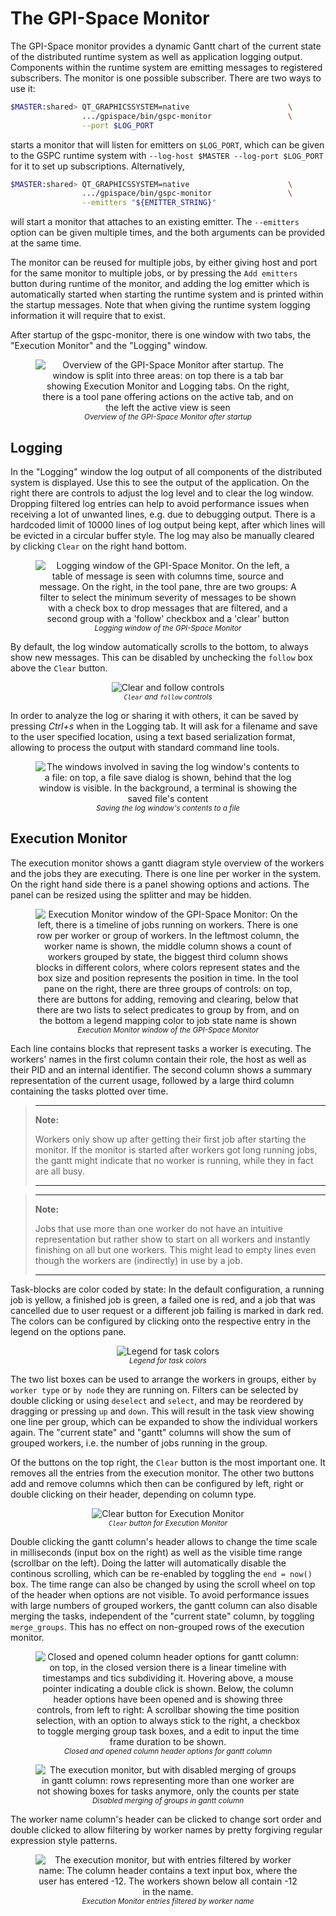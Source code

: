 # The GPI-Space Monitor

The GPI-Space monitor provides a dynamic Gantt chart of the current
state of the distributed runtime system as well as application logging
output. Components within the runtime system are emitting messages to
registered subscribers. The monitor is one possible subscriber. There
are two ways to use it:

```bash
$MASTER:shared> QT_GRAPHICSSYSTEM=native                      \
                .../gpispace/bin/gspc-monitor                 \
                --port $LOG_PORT
```

starts a monitor that will listen for emitters on `$LOG_PORT`, which
can be given to the GSPC runtime system with `--log-host $MASTER
--log-port $LOG_PORT` for it to set up subscriptions. Alternatively,

```bash
$MASTER:shared> QT_GRAPHICSSYSTEM=native                      \
                .../gpispace/bin/gspc-monitor                 \
                --emitters "${EMITTER_STRING}"
```

will start a monitor that attaches to an existing emitter. The
`--emitters` option can be given multiple times, and the both
arguments can be provided at the same time.

The monitor can be reused for multiple jobs, by either giving host and
port for the same monitor to multiple jobs, or by pressing the `Add
emitters` button during runtime of the monitor, and adding the log
emitter which is automatically started when starting the runtime
system and is printed within the startup messages. Note that when
giving the runtime system logging information it will require that to
exist.

After startup of the gspc-monitor, there is one window with two tabs,
the "Execution Monitor" and the "Logging" window.

<figure align="center">
  <img src="gspc-monitor-overview.png" alt="Overview of the GPI-Space Monitor after startup. The window is split into three areas: on top there is a tab bar showing Execution Monitor and Logging tabs. On the right, there is a tool pane offering actions on the active tab, and on the left the active view is seen">
  <figcaption>
    <small><i>Overview of the GPI-Space Monitor after startup</i></small>
  </figcaption>
</figure>


## Logging

In the "Logging" window the log output of all components of the
distributed system is displayed. Use this to see the output of the
application. On the right there are controls to adjust the log level and
to clear the log window. Dropping filtered log entries can help to
avoid performance issues when receiving a lot of unwanted lines,
e.g. due to debugging output. There is a hardcoded limit of 10000
lines of log output being kept, after which lines will be evicted in a
circular buffer style. The log may also be manually cleared by
clicking `Clear` on the right hand bottom.

<figure align="center">
  <img src="gspc-monitor-logging.png" alt="Logging window of the GPI-Space Monitor. On the left, a table of message is seen with columns time, source and message. On the right, in the tool pane, thre are two groups: A filter to select the minimum severity of messages to be shown with a check box to drop messages that are filtered, and a second group with a 'follow' checkbox and a 'clear' button">
  <figcaption>
    <small><i>Logging window of the GPI-Space Monitor</i></small>
  </figcaption>
</figure>

By default, the log window automatically scrolls to the bottom, to
always show new messages. This can be disabled by unchecking the
`follow` box above the `Clear` button.

<figure align="center">
  <img src="gspc-monitor-log-bottom.png" alt="Clear and follow controls">
  <figcaption>
    <small><i><code>Clear</code> and <code>follow</code> controls</i></small>
  </figcaption>
</figure>

In order to analyze the log or sharing it with others, it can be saved
by pressing _Ctrl+s_ when in the Logging tab. It will ask for a filename
and save to the user specified location, using a text based
serialization format, allowing to process the output with standard
command line tools.

<figure align="center">
  <img src="gspc-monitor-log-save.png" alt="The windows involved in saving the log window's contents to a file: on top, a file save dialog is shown, behind that the log window is visible. In the background, a terminal is showing the saved file's content">
  <figcaption>
    <small><i>Saving the log window's contents to a file</i></small>
  </figcaption>
</figure>


## Execution Monitor

The execution monitor shows a gantt diagram style overview of the
workers and the jobs they are executing. There is one line per worker
in the system. On the right hand side there is a panel showing options
and actions. The panel can be resized using the splitter and may be
hidden.

<figure align="center">
  <img src="gspc-monitor-gantt.png" alt="Execution Monitor window of the GPI-Space Monitor: On the left, there is a timeline of jobs running on workers. There is one row per worker or group of workers. In the leftmost column, the worker name is shown, the middle column shows a count of workers grouped by state, the biggest third column shows blocks in different colors, where colors represent states and the box size and position represents the position in time. In the tool pane on the right, there are three groups of controls: on top, there are buttons for adding, removing and clearing, below that there are two lists to select predicates to group by from, and on the bottom a legend mapping color to job state name is shown">
  <figcaption>
    <small><i>Execution Monitor window of the GPI-Space Monitor</i></small>
  </figcaption>
</figure>

Each line contains blocks that represent tasks a worker is
executing. The workers' names in the first column contain their role,
the host as well as their PID and an internal identifier. The second
column shows a summary representation of the current usage, followed
by a large third column containing the tasks plotted over time.

> ---
> **Note:**
>
> Workers only show up after getting their first job after
> starting the monitor. If the monitor is started after workers got long
> running jobs, the gantt might indicate that no worker is running,
> while they in fact are all busy.
>
> ---

> ---
> **Note:**
>
> Jobs that use more than one worker do not have an intuitive
> representation but rather show to start on all workers and instantly
> finishing on all but one workers. This might lead to empty lines even
> though the workers are (indirectly) in use by a job.
>
> ---

Task-blocks are color coded by state: In the default configuration, a
running job is yellow, a finished job is green, a failed one is red,
and a job that was cancelled due to user request or a different job
failing is marked in dark red. The colors can be configured by
clicking onto the respective entry in the legend on the options pane.

<figure align="center">
  <img src="gspc-monitor-gantt-legend.png" alt="Legend for task colors">
  <figcaption>
    <small><i>Legend for task colors</i></small>
  </figcaption>
</figure>

The two list boxes can be used to arrange the workers in groups,
either `by worker type` or `by node` they are running on. Filters can be
selected by double clicking or using `deselect` and `select`, and may
be reordered by dragging or pressing `up` and `down`. This will result
in the task view showing one line per group, which can be expanded to
show the individual workers again. The "current state" and "gantt"
columns will show the sum of grouped workers, i.e. the number of jobs
running in the group.

Of the buttons on the top right, the `Clear` button is the most
important one. It removes all the entries from the execution
monitor. The other two buttons add and remove columns which then can
be configured by left, right or double clicking on their header,
depending on column type.

<figure align="center">
  <img src="gspc-monitor-gantt-clear.png" alt="Clear button for Execution Monitor">
  <figcaption>
    <small><i><code>Clear</code> button for Execution Monitor</i></small>
  </figcaption>
</figure>

Double clicking the gantt column's header allows to change the time
scale in milliseconds (input box on the right) as well as the visible
time range (scrollbar on the left). Doing the latter will
automatically disable the continous scrolling, which can be re-enabled
by toggling the `end = now()` box. The time range can also be changed
by using the scroll wheel on top of the header when options are not
visible. To avoid performance issues with large numbers of grouped
workers, the gantt column can also disable merging the tasks,
independent of the "current state" column, by toggling
`merge_groups`. This has no effect on non-grouped rows of the
execution monitor.

<figure align="center">
  <img src="gspc-monitor-gantt-header.png" alt="Closed and opened column header options for gantt column: on top, in the closed version there is a linear timeline with timestamps and tics subdividing it. Hovering above, a mouse pointer indicating a double click is shown. Below, the column header options have been opened and is showing three controls, from left to right: A scrollbar showing the time position selection, with an option to always stick to the right, a checkbox to toggle merging group task boxes, and a edit to input the time frame duration to be shown.">
  <figcaption>
    <small><i>Closed and opened column header options for gantt column</i></small>
  </figcaption>
</figure>

<figure align="center">
  <img src="gspc-monitor-gantt-nomerge.png" alt="The execution monitor, but with disabled merging of groups in gantt column: rows representing more than one worker are not showing boxes for tasks anymore, only the counts per state">
  <figcaption>
    <small><i>Disabled merging of groups in gantt column</i></small>
  </figcaption>
</figure>

The worker name column's header can be clicked to change sort order
and double clicked to allow filtering by worker names by pretty
forgiving regular expression style patterns.

<figure align="center">
  <img src="gspc-monitor-gantt-namefilter.png" alt="The execution monitor, but with entries filtered by worker name: The column header contains a text input box, where the user has entered -12. The workers shown below all contain -12 in the name.">
  <figcaption>
    <small><i>Execution Monitor entries filtered by worker name</i></small>
  </figcaption>
</figure>
